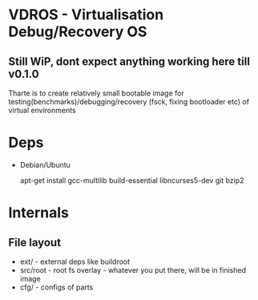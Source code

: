 # VDROS - Virtualisation Debug/Recovery OS

## Still WiP, dont expect anything working here till v0.1.0 ##


Tharte is to create relatively small bootable image for testing(benchmarks)/debugging/recovery (fsck, fixing bootloader etc) of virtual environments


# Deps #

* Debian/Ubuntu

    apt-get install gcc-multilib build-essential libncurses5-dev git bzip2


# Internals #
## File layout ##

* ext/ - external deps like buildroot
* src/root - root fs overlay - whatever you put there, will be in finished image
* cfg/ - configs of parts
